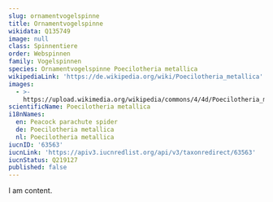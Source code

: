 ```yaml
---
slug: ornamentvogelspinne
title: Ornamentvogelspinne
wikidata: Q135749
image: null
class: Spinnentiere
order: Webspinnen
family: Vogelspinnen
species: Ornamentvogelspinne Poecilotheria metallica
wikipediaLink: 'https://de.wikipedia.org/wiki/Poecilotheria_metallica'
images:
  - >-
    https://upload.wikimedia.org/wikipedia/commons/4/4d/Poecilotheria_metallica.JPG
scientificName: Poecilotheria metallica
i18nNames:
  en: Peacock parachute spider
  de: Poecilotheria metallica
  nl: Poecilotheria metallica
iucnID: '63563'
iucnLink: 'https://apiv3.iucnredlist.org/api/v3/taxonredirect/63563'
iucnStatus: Q219127
published: false
---
```


I am content.
